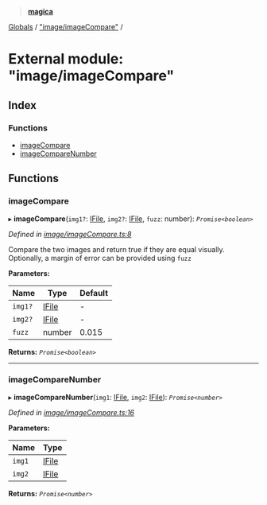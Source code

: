 > **[magica](../README.md)**

[Globals](../README.md) / ["image/imageCompare"](_image_imagecompare_.md) /

# External module: "image/imageCompare"

## Index

### Functions

* [imageCompare](_image_imagecompare_.md#imagecompare)
* [imageCompareNumber](_image_imagecompare_.md#imagecomparenumber)

## Functions

###  imageCompare

▸ **imageCompare**(`img1?`: [IFile](../interfaces/_types_.ifile.md), `img2?`: [IFile](../interfaces/_types_.ifile.md), `fuzz`: number): *`Promise<boolean>`*

*Defined in [image/imageCompare.ts:8](https://github.com/cancerberoSgx/magica/blob/bfeda69/src/image/imageCompare.ts#L8)*

Compare the two images and return true if they are equal visually. Optionally, a margin of error can be provided using `fuzz`

**Parameters:**

Name | Type | Default |
------ | ------ | ------ |
`img1?` | [IFile](../interfaces/_types_.ifile.md) | - |
`img2?` | [IFile](../interfaces/_types_.ifile.md) | - |
`fuzz` | number | 0.015 |

**Returns:** *`Promise<boolean>`*

___

###  imageCompareNumber

▸ **imageCompareNumber**(`img1`: [IFile](../interfaces/_types_.ifile.md), `img2`: [IFile](../interfaces/_types_.ifile.md)): *`Promise<number>`*

*Defined in [image/imageCompare.ts:16](https://github.com/cancerberoSgx/magica/blob/bfeda69/src/image/imageCompare.ts#L16)*

**Parameters:**

Name | Type |
------ | ------ |
`img1` | [IFile](../interfaces/_types_.ifile.md) |
`img2` | [IFile](../interfaces/_types_.ifile.md) |

**Returns:** *`Promise<number>`*